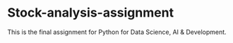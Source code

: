 # Stock-analysis-assignment
This is the final assignment for Python for Data Science, AI &amp; Development. 
